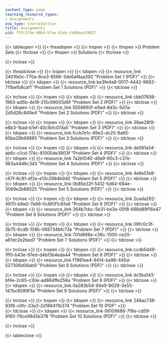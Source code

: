 ```yaml
---
content_type: page
learning_resource_types:
- Assignments
ocw_type: CourseSection
title: Assignments
uid: f5fc574e-08b4-b7ee-b1eb-cb08aac59627
---
```


{{< tableopen >}}
{{< theadopen >}}
{{< tropen >}}
{{< thopen >}}
Problem Sets
{{< thclose >}}
{{< thopen >}}
Solutions
{{< thclose >}}

{{< trclose >}}

{{< theadclose >}}
{{< tropen >}}
{{< tdopen >}}
{{< resource_link 2401fe0c-770a-8ce3-8566-3de6af4aa392 "Problem Set 1 (PDF)" >}}
{{< tdclose >}}
{{< tdopen >}}
{{< resource_link be3fe4a8-0017-4442-9662-711befb8caf1 "Problem Set 1 Solutions (PDF)" >}}
{{< tdclose >}}

{{< trclose >}}
{{< tropen >}}
{{< tdopen >}}
 {{< resource_link cbb07656-1963-ad5b-4e19-215c69003d6f "Problem Set 2 (PDF)" >}} 
{{< tdclose >}}
{{< tdopen >}}
 {{< resource_link 5558860f-e9ad-8d3c-5d7a-2d5d26c849e4 "Problem Set 2 Solutions (PDF)" >}} 
{{< tdclose >}}

{{< trclose >}}
{{< tropen >}}
{{< tdopen >}}
﻿{{< resource_link 39ae28f8-e6b3-1bad-b1ef-40c1bfc07da5 "Problem Set 3 (PDF)" >}} 
{{< tdclose >}}
{{< tdopen >}}
 {{< resource_link fccb7e1c-69e2-dc25-8a65-65be29b69885 "Problem Set 3 Solutions (PDF)" >}} 
{{< tdclose >}}

{{< trclose >}}
{{< tropen >}}
{{< tdopen >}}
﻿{{< resource_link de081a54-ab6c-c1cd-174c-81000de3903f "Problem Set 4 (PDF)" >}} 
{{< tdclose >}}
{{< tdopen >}}
 {{< resource_link 7a2b1040-d9a9-90c3-c37e-963a44d6c3d3 "Problem Set 4 Solutions (PDF)" >}} 
{{< tdclose >}}

{{< trclose >}}
{{< tropen >}}
{{< tdopen >}}
﻿{{< resource_link 4e9e51e8-c67f-6c91-df2e-e13c2994b9d0 "Problem Set 5 (PDF)" >}} 
{{< tdclose >}}
{{< tdopen >}}
 {{< resource_link 0b85e32f-5412-5d64-684e-3089e2b88525 "Problem Set 5 Solutions (PDF)" >}} 
{{< tdclose >}}

{{< trclose >}}
{{< tropen >}}
{{< tdopen >}}
 {{< resource_link 2cada262-4970-b9e0-7b86-0c8f0f1c81e6 "Problem Set 6 (PDF)" >}} 
{{< tdclose >}}
{{< tdopen >}}
﻿{{< resource_link 264b7cbc-5e31-be3e-00f8-668d89f16e47 "Problem Set 6 Solutions (PDF)" >}} 
{{< tdclose >}}

{{< trclose >}}
{{< tropen >}}
{{< tdopen >}}
 {{< resource_link 09fc0c3f-3b75-6cd6-108b-068734bfc73e "Problem Set 7 (PDF)" >}} 
{{< tdclose >}}
{{< tdopen >}}
 {{< resource_link 701d666e-c38c-1000-ce20-a61dc2e2bed7 "Problem Set 7 Solutions (PDF)" >}} 
{{< tdclose >}}

{{< trclose >}}
{{< tropen >}}
{{< tdopen >}}
﻿{{< resource_link ccdb5d49-1ff0-b43e-97ed-d4bf3b4eda44 "Problem Set 8 (PDF)" >}} 
{{< tdclose >}}
{{< tdopen >}}
 {{< resource_link f7891ee4-9414-ba96-445d-527306d08ab9 "Problem Set 8 Solutions (PDF)" >}} 
{{< tdclose >}}

{{< trclose >}}
{{< tropen >}}
{{< tdopen >}}
 {{< resource_link dc5ba143-bf4e-2c65-c30e-ad864ffe258a "Problem Set 9 (PDF)" >}} 
{{< tdclose >}}
{{< tdopen >}}
﻿{{< resource_link 0a283b54-94e0-8029-3e55-147bc8099f3a "Problem Set 9 Solutions (PDF)" >}} 
{{< tdclose >}}

{{< trclose >}}
{{< tropen >}}
{{< tdopen >}}
﻿{{< resource_link 248ac738-93f8-c0fc-33a3-2d186411b374 "Problem Set 10 (PDF" >}})  
{{< tdclose >}}
{{< tdopen >}}
﻿{{< resource_link 06109686-7f8e-cd59-9160-79ce98d3e378 "Problem Set 10 Solutions (PDF)" >}} 
{{< tdclose >}}

{{< trclose >}}

{{< tableclose >}}